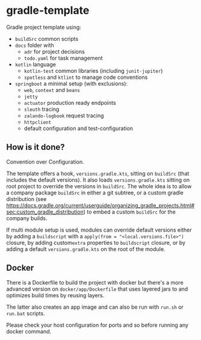 # gradle-template
Gradle project template using:
- `buildSrc` common scripts
- `docs` folder with
  - `adr` for project decisions
  - `todo.yaml` for task management 
- `kotlin` language
  - `kotlin-test` common libraries (including `junit-jupiter`)
  - `spotless` and `ktlint` to manage code conventions
- `springboot` a minimal setup (with exclusions):
  - `web`, `context` and `beans`
  - `jetty`
  - `actuator` production ready endpoints
  - `sleuth` tracing
  - `zalando-logbook` request tracing
  - `httpclient`
  - default configuration and test-configuration

## How is it done?

Convention over Configuration.

The template offers a hook, `versions.gradle.kts`, sitting on `buildSrc` (that includes the default versions).
It also loads `versions.gradle.kts` sitting on root project to override the versions in `buildSrc`. The whole idea is to 
allow a company package `buildSrc` in either a git subtree, or a custom gradle distribution 
(see https://docs.gradle.org/current/userguide/organizing_gradle_projects.html#sec:custom_gradle_distribution)
to  embed a custom `buildSrc` for the company builds.

If multi module setup is used, modules can override default versions either by adding a `buildscript` with a 
`apply(from = "<local.versions.file>")` closure, by adding custom`extra` properties to `buildscript` closure, or by 
adding a default `versions.gradle.kts` on the root of the module.

## Docker

There is a Dockerfile to build the project with docker but there's a more advanced version on `docker/app/Dockerfile`
that uses layered jars to and optimizes build times by reusing layers.

The latter also creates an app image and can also be run with `run.sh` or `run.bat` scripts.

Please check your host configuration for ports and so before running any docker command.

